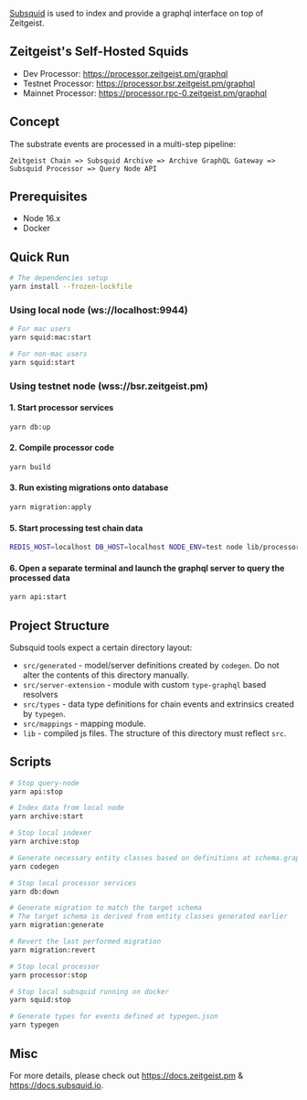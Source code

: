 [Subsquid](https://www.subsquid.io/) is used to index and provide a graphql interface on top of Zeitgeist.


## Zeitgeist's Self-Hosted Squids

* Dev Processor: https://processor.zeitgeist.pm/graphql
* Testnet Processor: https://processor.bsr.zeitgeist.pm/graphql
* Mainnet Processor: https://processor.rpc-0.zeitgeist.pm/graphql


## Concept

The substrate events are processed in a multi-step pipeline:

    Zeitgeist Chain => Subsquid Archive => Archive GraphQL Gateway => Subsquid Processor => Query Node API


## Prerequisites

* Node 16.x
* Docker


## Quick Run

```bash
# The dependencies setup
yarn install --frozen-lockfile
```

### Using local node (ws://localhost:9944)

```bash
# For mac users
yarn squid:mac:start

# For non-mac users
yarn squid:start
```

### Using testnet node (wss://bsr.zeitgeist.pm)

#### 1. Start processor services

```bash
yarn db:up
```

#### 2. Compile processor code

```bash
yarn build
```

#### 3. Run existing migrations onto database

```bash
yarn migration:apply
```

#### 5. Start processing test chain data

```bash
REDIS_HOST=localhost DB_HOST=localhost NODE_ENV=test node lib/processor.js
```

#### 6. Open a separate terminal and launch the graphql server to query the processed data

```bash
yarn api:start
```


## Project Structure

Subsquid tools expect a certain directory layout:

* `src/generated` - model/server definitions created by `codegen`. Do not alter the contents of this directory manually.
* `src/server-extension` - module with custom `type-graphql` based resolvers
* `src/types` - data type definitions for chain events and extrinsics created by `typegen`.
* `src/mappings` - mapping module.
* `lib` - compiled js files. The structure of this directory must reflect `src`.
  

## Scripts

```bash
# Stop query-node
yarn api:stop

# Index data from local node
yarn archive:start

# Stop local indexer
yarn archive:stop

# Generate necessary entity classes based on definitions at schema.graphql
yarn codegen

# Stop local processor services
yarn db:down

# Generate migration to match the target schema
# The target schema is derived from entity classes generated earlier
yarn migration:generate

# Revert the last performed migration
yarn migration:revert

# Stop local processor
yarn processor:stop

# Stop local subsquid running on docker
yarn squid:stop

# Generate types for events defined at typegen.json
yarn typegen
```


## Misc

For more details, please check out https://docs.zeitgeist.pm & https://docs.subsquid.io.